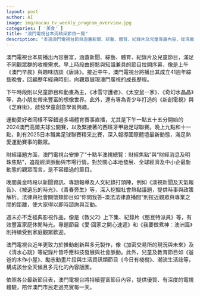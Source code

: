 ```yaml
---
layout: post
author: AI
image: img/macau_tv_weekly_program_overview.jpg
categories: [ '美食' ]
title: "澳門電視台本周精采節目一覽"
description: "本週澳門電視台節目涵蓋新聞、綜藝、體育、紀錄片及兒童專屬內容，從清晨的知識輕談，到夜間深入的時事專題，全天候守護不同年齡觀眾需求。焦點包括41週年綜藝晚會、國際賽事直播、多元紀錄片、法律互動訪談與週末經典電影，呈現創新與多元交匯的節目陣容，陪伴市民每一天。"
---
```

澳門電視台本周播出內容豐富，涵蓋新聞、綜藝、體育、紀錄片及兒童節目，滿足不同觀眾群的收視需求。早上時段由輕鬆與知識兼具的節目拉開序幕，像是上午《澳門早晨》與趣味訪談《唐詠》。接近中午，澳門電視台將播出其成立41週年綜藝晚會，回顧歷年經典時刻，向觀眾展現澳門廣視的成長歷程。

下午時段則以兒童節目和動畫為主，《冰雪守護者》、《太空鼠一家》、《奇幻水晶晶》等，為小朋友帶來豐富的想像世界。此外，還有專為青少年打造的《新創電視》與《芝麻街》，啟發學童創意學習興趣。

運動愛好者同樣不容錯過多場體育賽事直播，尤其是下午一點五十五分開始的2024澳門高爾夫球公開賽，以及緊接著的西班牙甲級足球聯賽。晚上九點和十一點，則有2025日本職業足球聯賽精采比賽，深入報導國際體壇最新動態，滿足熱愛運動賽事的觀眾。

財經議題方面，澳門電視台安排了“十點半澳視總覽：財經焦點”與“財經消息及明珠焦點”，追蹤經濟脈動與市場行情。對於關心本地發展、全球經濟及中小企最新動態的觀眾而言，是不容錯過的節目。

晚間黃金時段以新聞資訊、專題報導及人文紀錄打頭陣，例如《澳視新聞及天氣報告》、《被遺忘的時光》、《青春旁生》等，深入挖掘社會熱點議題，提供時事與政策解析。法律與社會關懷類節目如“你問我答-澳法法律直播間”則拉近觀眾與專業之間的距離，使大家得以即時諮詢與互動。

週末亦不乏經典影視作品，像是《教父2》上下集、紀錄片《憨豆特派員》等，有效豐富家庭休閒時光。專題節目《愛‧回家之開心速遞》和《我要做煮神：澳洲篇》則持續受到家庭觀眾歡迎。

澳門電視台近年更致力於推動創新與多元製作，像《加密交易所的現況與未來》及《清水心跳》等紀錄片皆呼應科技發展與社會脈動。此外，兒童及教育節目如《爸爸的木作小屋》、勵志動畫片段與生活資訊類節目《今日有棧樹》、潮流生活誌等，構成該台全天候且多元化的內容版圖。

依照各台最新節目表，澳門電視台將持續豐富節目內容，提供優質、有深度的電視體驗，陪伴澳門市民走過充實每一天。